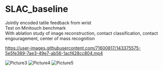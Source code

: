 # SLAC_baseline
Jointly encoded tatile feedback from wrist \
Test on Minitouch benchmark \
With ablation study of image reconstruction, contact classification, contact engouragement, center of mass recognition



https://user-images.githubusercontent.com/71600817/143375575-5e5fe389-7ae3-49e7-ab56-1acf428cc804.mp4

![Picture3](https://user-images.githubusercontent.com/71600817/143375646-f4d00944-564b-4125-8abe-9a97e5df607a.png)
![Picture4](https://user-images.githubusercontent.com/71600817/143375667-63e4088b-6b0a-4002-a47a-cb1da8d50358.png)
![Picture5](https://user-images.githubusercontent.com/71600817/143375692-7122471c-fc25-4ebb-81ee-b211529374f8.png)
